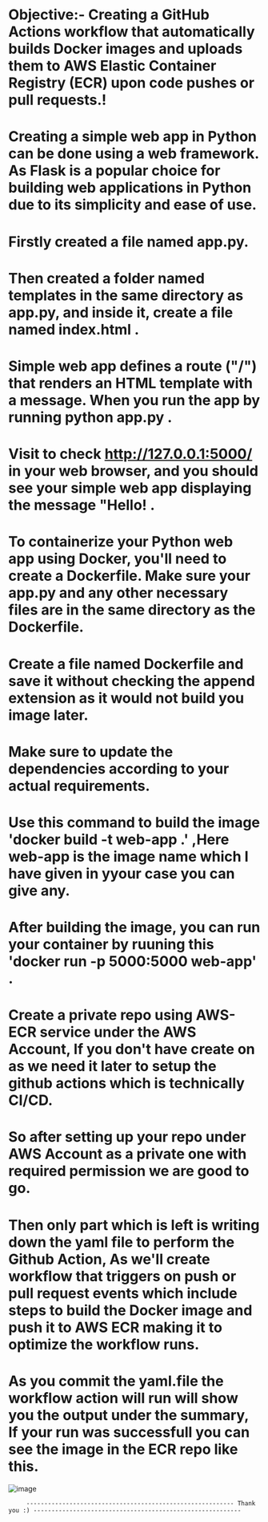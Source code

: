 # Objective:- Creating a GitHub Actions workflow that automatically builds Docker images and uploads them to AWS Elastic Container Registry (ECR) upon code pushes or pull requests.!

# Creating a simple web app in Python can be done using a web framework. As Flask is a popular choice for building web applications in Python due to its simplicity and ease of use.
# Firstly created a file named app.py.
# Then created a folder named templates in the same directory as app.py, and inside it, create a file named index.html .
# Simple web app defines a route ("/") that renders an HTML template with a message. When you run the app by running python app.py .
# Visit to check http://127.0.0.1:5000/ in your web browser, and you should see your simple web app displaying the message "Hello! .
# To containerize your Python web app using Docker, you'll need to create a Dockerfile. Make sure your app.py and any other necessary files are in the same directory as the Dockerfile.
# Create a file named Dockerfile and save it without checking the append extension as it would not build you image later.
# Make sure to update the dependencies according to your actual requirements. 
# Use this command to build the image 'docker build -t web-app .' ,Here web-app is the image name which I have given in yyour case you can give any.
# After building the image, you can run your container by ruuning this 'docker run -p 5000:5000 web-app' .
# Create a private repo using AWS-ECR service under the AWS Account, If you don't have create on as we need it later to setup the github actions which is technically CI/CD.
# So after setting up your repo under AWS Account as a private one with required permission we are good to go.
# Then only part which is left is writing down the yaml file to perform the Github Action, As we'll create workflow that triggers on push or pull request events which include steps to build the Docker image and push it to AWS ECR making it to optimize the workflow runs.
# As you commit the yaml.file the workflow action will run will show you the output under the summary, If your run was successfull you can see the image in the ECR repo like this.
 ![image](https://github.com/PIYKESH/AWS-ECR-Using-GitHub-Actions/assets/90650824/acbf6b02-95a9-40e9-95a2-db21d62099fc)

         ---------------------------------------------------------- Thank you :) ----------------------------------------------------------

 



